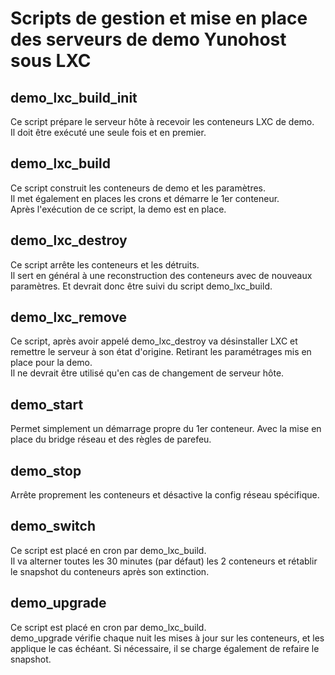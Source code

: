 # Scripts de gestion et mise en place des serveurs de demo Yunohost sous LXC

## demo_lxc_build_init
Ce script prépare le serveur hôte à recevoir les conteneurs LXC de demo.  
Il doit être exécuté une seule fois et en premier.

## demo_lxc_build
Ce script construit les conteneurs de demo et les paramètres.  
Il met également en places les crons et démarre le 1er conteneur.  
Après l'exécution de ce script, la demo est en place.

## demo_lxc_destroy
Ce script arrête les conteneurs et les détruits.  
Il sert en général à une reconstruction des conteneurs avec de nouveaux paramètres. Et devrait donc être suivi du script demo_lxc_build.

## demo_lxc_remove
Ce script, après avoir appelé demo_lxc_destroy va désinstaller LXC et remettre le serveur à son état d'origine. Retirant les paramétrages mis en place pour la demo.  
Il ne devrait être utilisé qu'en cas de changement de serveur hôte.

## demo_start
Permet simplement un démarrage propre du 1er conteneur. Avec la mise en place du bridge réseau et des règles de parefeu.

## demo_stop
Arrête proprement les conteneurs et désactive la config réseau spécifique.

## demo_switch
Ce script est placé en cron par demo_lxc_build.  
Il va alterner toutes les 30 minutes (par défaut) les 2 conteneurs et rétablir le snapshot du conteneurs après son extinction.

## demo_upgrade
Ce script est placé en cron par demo_lxc_build.  
demo_upgrade vérifie chaque nuit les mises à jour sur les conteneurs, et les applique le cas échéant. Si nécessaire, il se charge également de refaire le snapshot.
